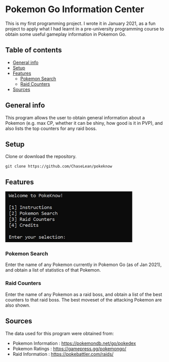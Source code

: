 # Pokemon Go Information Center

This is my first programming project. I wrote it in January 2021, as a fun project to apply what I had learnt in a pre-university programming course to obtain some useful gameplay information in Pokemon Go.

## Table of contents
* [General info](#general-info)
* [Setup](#setup)
* [Features](#features)
    * [Pokemon Search](#pokemon-search)
    * [Raid Counters](#raid-counters)
* [Sources](#sources) 

## General info
This program allows the user to obtain general information about a Pokemon (e.g. max CP, whether it can be shiny, how good is it in PVP), and also lists the top counters for any raid boss. 
	
## Setup
Clone or download the repository.

```
git clone https://github.com/ChaseLean/pokeknow
```

## Features

<img src="Files/pic.jpg"  width="400">

### Pokemon Search
Enter the name of any Pokemon currently in Pokemon Go (as of Jan 2021), and obtain a list of statistics of that Pokemon.

### Raid Counters
Enter the name of any Pokemon as a raid boss, and obtain a list of the best counters to that raid boss. The best moveset of the attacking Pokemon are also shown.

## Sources
The data used for this program were obtained from:

* Pokemon Information : https://pokemondb.net/go/pokedex
* Pokemon Ratings     : https://gamepress.gg/pokemongo/
* Raid Information    : https://pokebattler.com/raids/
